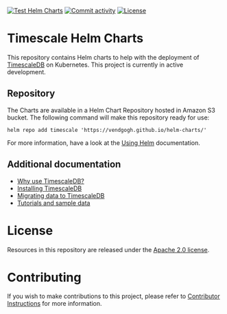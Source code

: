 [![Test Helm Charts](https://github.com/vendgogh/helm-charts/actions/workflows/release.yml/badge.svg)](https://github.com/vendgogh/helm-charts/actions/workflows/release.yml)
[![Commit activity](https://img.shields.io/github/commit-activity/m/vendgogh/helm-charts)](https://github.com/timescale/helm-charts/pulse/monthly)
[![License](https://img.shields.io/github/license/vendgogh/helm-charts)](https://github.com/vendgogh/helm-charts/blob/main/LICENSE)

# Timescale Helm Charts

This repository contains Helm charts to help with the deployment of
[TimescaleDB](https://github.com/timescale/timescaledb/) on Kubernetes. This
project is currently in active development.

## Repository

The Charts are available in a Helm Chart Repository hosted in Amazon S3 bucket.
The following command will make this repository ready for use:
```
helm repo add timescale 'https://vendgogh.github.io/helm-charts/'
```
For more information, have a look at the [Using Helm](https://helm.sh/docs/intro/using_helm/#helm-repo-working-with-repositories) documentation.

## Additional documentation

- [Why use TimescaleDB?](https://docs.timescale.com/introduction)
- [Installing TimescaleDB](https://docs.timescale.com/getting-started/installation)
- [Migrating data to TimescaleDB](https://docs.timescale.com/getting-started/migrating-data)
- [Tutorials and sample data](https://docs.timescale.com/tutorials)

# License

Resources in this repository are released under the [Apache 2.0 license](LICENSE).

# Contributing

If you wish to make contributions to this project, please refer to [Contributor Instructions](CONTRIBUTING.md) for more information.
